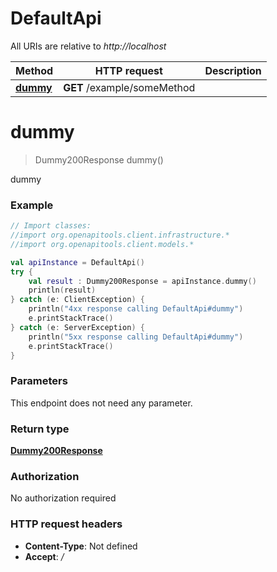 # DefaultApi

All URIs are relative to *http://localhost*

Method | HTTP request | Description
------------- | ------------- | -------------
[**dummy**](DefaultApi.md#dummy) | **GET** /example/someMethod | 


<a id="dummy"></a>
# **dummy**
> Dummy200Response dummy()



dummy

### Example
```kotlin
// Import classes:
//import org.openapitools.client.infrastructure.*
//import org.openapitools.client.models.*

val apiInstance = DefaultApi()
try {
    val result : Dummy200Response = apiInstance.dummy()
    println(result)
} catch (e: ClientException) {
    println("4xx response calling DefaultApi#dummy")
    e.printStackTrace()
} catch (e: ServerException) {
    println("5xx response calling DefaultApi#dummy")
    e.printStackTrace()
}
```

### Parameters
This endpoint does not need any parameter.

### Return type

[**Dummy200Response**](Dummy200Response.md)

### Authorization

No authorization required

### HTTP request headers

 - **Content-Type**: Not defined
 - **Accept**: */*

